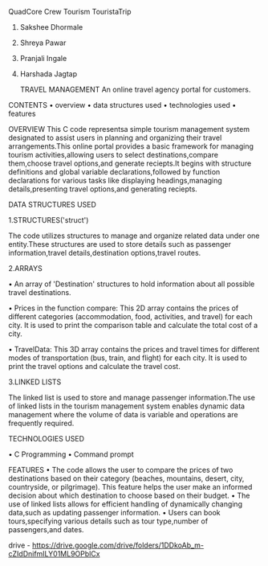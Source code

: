 QuadCore Crew
Tourism
TouristaTrip

1. Sakshee Dhormale
2. Shreya Pawar
3. Pranjali Ingale
4. Harshada Jagtap

   TRAVEL MANAGEMENT
An online travel agency portal for customers.

CONTENTS
• overview
• data structures used
• technologies used
• features

OVERVIEW
This C code representsa simple tourism management system designated to assist users in planning
and organizing their travel arrangements.This online portal provides a basic framework for
managing tourism activities,allowing users to select destinations,compare them,choose travel
options,and generate reciepts.It begins with structure definitions and global variable
declarations,followed by function declarations for various tasks like displaying headings,managing
details,presenting travel options,and generating reciepts.

DATA STRUCTURES USED

1.STRUCTURES('struct')

The code utilizes structures to manage and organize related data under one entity.These structures
are used to store details such as passenger information,travel details,destination options,travel
routes.

2.ARRAYS

• An array of 'Destination' structures to hold information about all possible travel
destinations.

• Prices in the function compare: This 2D array contains the prices of different categories
(accommodation, food, activities, and travel) for each city. It is used to print the
comparison table and calculate the total cost of a city.

• TravelData: This 3D array contains the prices and travel times for different modes of
transportation (bus, train, and flight) for each city. It is used to print the travel options and
calculate the travel cost.

3.LINKED LISTS

The linked list is used to store and manage passenger information.The use of linked lists in the
tourism management system enables dynamic data management where the volume of data is
variable and operations are frequently required.

TECHNOLOGIES USED

• C Programming
• Command prompt

FEATURES
• The code allows the user to compare the prices of two destinations based on their
category (beaches, mountains, desert, city, countryside, or pilgrimage). This feature helps
the user make an informed decision about which destination to choose based on their
budget.
• The use of linked lists allows for efficient handling of dynamically changing data,such as
updating passenger information.
• Users can book tours,specifying various details such as tour type,number of passengers,and
dates.

drive - https://drive.google.com/drive/folders/1DDkoAb_m-cZIdDnifmILY01ML9OPblCx